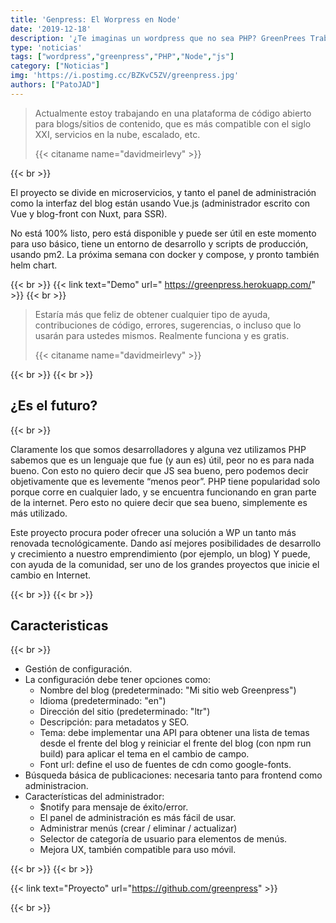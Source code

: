 ```yaml
---
title: 'Genpress: El Worpress en Node'
date: '2019-12-18'
description: '¿Te imaginas un wordpress que no sea PHP? GreenPrees Trabaja en generar un WP del siglo 21. ¿Te animas a probarlo?'
type: 'noticias'
tags: ["wordpress","greenpress","PHP","Node","js"]
category: ["Noticias"]
img: 'https://i.postimg.cc/BZKvC5ZV/greenpress.jpg'
authors: ["PatoJAD"]
---
```


> Actualmente estoy trabajando en una plataforma de código abierto para blogs/sitios de contenido, que es más compatible con el siglo XXI, servicios en la nube, escalado, etc.
>
> {{< citaname name="davidmeirlevy" >}}

{{< br >}}

El proyecto se divide en microservicios, y tanto el panel de administración como la interfaz del blog están usando Vue.js (administrador escrito con Vue y blog-front con Nuxt, para SSR).

No está 100% listo, pero está disponible y puede ser útil en este momento para uso básico, tiene un entorno de desarrollo y scripts de producción, usando pm2. La próxima semana con docker y compose, y pronto también helm chart.

{{< br >}}
{{< link text="Demo" url=" https://greenpress.herokuapp.com/" >}}
{{< br >}}

>Estaría más que feliz de obtener cualquier tipo de ayuda, contribuciones de código, errores, sugerencias, o incluso que lo usarán para ustedes mismos. Realmente funciona y es gratis.
>
> {{< citaname name="davidmeirlevy" >}}

{{< br >}}
{{< br >}}

## ¿Es el futuro?

{{< br >}}

Claramente los que somos desarrolladores y alguna vez utilizamos PHP sabemos que es un lenguaje que fue (y aun es) útil, peor no es para nada bueno. Con esto no quiero decir que JS sea bueno, pero podemos decir objetivamente que es levemente “menos peor”.
PHP tiene popularidad solo porque corre en cualquier lado, y se encuentra funcionando en gran parte de la internet. Pero esto no quiere decir que sea bueno, simplemente es más utilizado.

Este proyecto procura poder ofrecer una solución a WP un tanto más renovada tecnológicamente. Dando así mejores posibilidades de desarrollo y crecimiento a nuestro emprendimiento (por ejemplo, un blog) Y puede, con ayuda de la comunidad, ser uno de los grandes proyectos que inicie el cambio en Internet.

{{< br >}}
{{< br >}}

## Caracteristicas

{{< br >}}

* Gestión de configuración.
* La configuración debe tener opciones como:
  * Nombre del blog (predeterminado: "Mi sitio web Greenpress")
  * Idioma (predeterminado: "en")
  * Dirección del sitio (predeterminado: "ltr")
  * Descripción: para metadatos y SEO.
  * Tema: debe implementar una API para obtener una lista de temas desde el frente del blog y reiniciar el frente del blog (con npm run build) para aplicar el tema en el cambio de campo.
  * Font url: define el uso de fuentes de cdn como google-fonts.
* Búsqueda básica de publicaciones: necesaria tanto para frontend como administracion.
* Características del administrador:
  * $notify para mensaje de éxito/error.
  * El panel de administración es más fácil de usar.
  * Administrar menús (crear / eliminar / actualizar)
  * Selector de categoría de usuario para elementos de menús.
  * Mejora UX, también compatible para uso móvil.

{{< br >}}
{{< br >}}

{{< link text="Proyecto" url="https://github.com/greenpress" >}}

{{< br >}}
